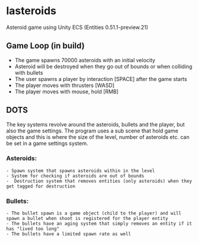 # lasteroids
Asteroid game using Unity ECS (Entities 0.51.1-preview.21)

## Game Loop (in build)
- The game spawns 70000 asteroids with an initial velocity
- Asteroid will be destroyed when they go out of bounds or when colliding with bullets
- The user spawns a player by interaction [SPACE] after the game starts
- The player moves with thrusters [WASD]
- The player moves with mouse, hold [RMB]

## DOTS
The key systems revolve around the asteroids, bullets and the player, but also the game settings.
The program uses a sub scene that hold game objects and this is where the size of the level, number of asteroids etc. can be set in a game settings system.
### Asteroids:
	- Spawn system that spawns asteroids within in the level
	- System for checking if asteroids are out of bounds
	-  Destruction system that removes entities (only asteroids) when they get tagged for destruction

### Bullets:
	- The bullet spawn is a game object (child to the player) and will spawn a bullet when shoot is registered for the player entity
	- The bullets have an aging system that simply removes an entity if it has "lived too long"
	- The bullets have a limited spawn rate as well


	

